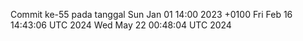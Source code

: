 Commit ke-55 pada tanggal Sun Jan 01 14:00 2023 +0100
Fri Feb 16 14:43:06 UTC 2024
Wed May 22 00:48:04 UTC 2024
